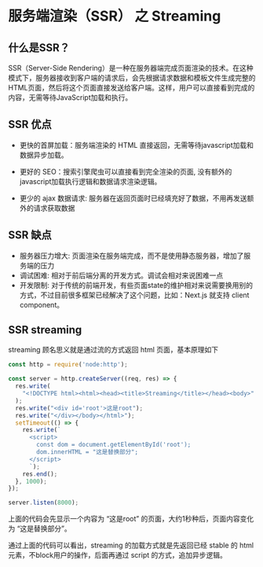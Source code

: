 # 服务端渲染（SSR） 之 Streaming

## 什么是SSR？

SSR（Server-Side Rendering）是一种在服务器端完成页面渲染的技术。在这种模式下，服务器接收到客户端的请求后，会先根据请求数据和模板文件生成完整的HTML页面，然后将这个页面直接发送给客户端。这样，用户可以直接看到完成的内容，无需等待JavaScript加载和执行。

## SSR 优点

- 更快的首屏加载：服务端渲染的 HTML 直接返回，无需等待javascript加载和数据异步加载。

- 更好的 SEO：搜索引擎爬虫可以直接看到完全渲染的页面, 没有额外的javascript加载执行逻辑和数据请求渲染逻辑。

- 更少的 ajax 数据请求: 服务器在返回页面时已经填充好了数据，不用再发送额外的请求获取数据

## SSR 缺点

- 服务器压力增大: 页面渲染在服务端完成，而不是使用静态服务器，增加了服务端的压力
- 调试困难: 相对于前后端分离的开发方式。调试会相对来说困难一点
- 开发限制: 对于传统的前端开发，有些页面state的维护相对来说需要换用别的方式，不过目前很多框架已经解决了这个问题，比如：Next.js 就支持 client component。

## SSR streaming

streaming 顾名思义就是通过流的方式返回 html 页面，基本原理如下

```js
const http = require('node:http');

const server = http.createServer((req, res) => {
  res.write(
    "<!DOCTYPE html><html><head><title>Streaming</title></head><body>"
  );
  res.write("<div id='root'>这是root");
  res.write("</div></body></html>");
  setTimeout(() => {
    res.write(`
      <script>
        const dom = document.getElementById('root');
        dom.innerHTML = "这是替换部分";
      </script>
      `);
    res.end();
  }, 1000);
});

server.listen(8000);
```
上面的代码会先显示一个内容为 “这是root” 的页面，大约1秒种后，页面内容变化为 “这是替换部分”。

通过上面的代码可以看出，streaming 的加载方式就是先返回已经 stable 的 html 元素，不block用户的操作，后面再通过 script 的方式，追加异步逻辑。
